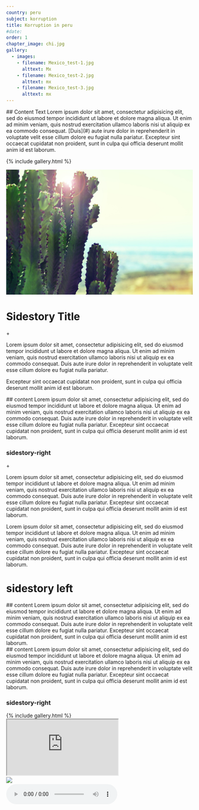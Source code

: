 ```yaml
---
country: peru
subject: korruption
title: Korruption in peru
#date:
order: 1
chapter_image: chi.jpg
gallery:
  - images:
    - filename: Mexico_test-1.jpg
      alttext: Mx
    - filename: Mexico_test-2.jpg
      alttext: mx
    - filename: Mexico_test-3.jpg
      alttext: mx
---
```

<div class="content" markdown="1">
## Content Text
Lorem ipsum dolor sit amet, consectetur adipisicing elit, sed do eiusmod tempor incididunt ut labore et dolore magna aliqua. Ut enim ad minim veniam, quis nostrud exercitation ullamco laboris nisi ut aliquip ex ea commodo consequat. [Duis](#) aute irure dolor in reprehenderit in voluptate velit esse cillum dolore eu fugiat nulla pariatur. Excepteur sint occaecat cupidatat non proident, sunt in culpa qui officia deserunt mollit anim id est laborum.

{% include gallery.html %}
</div>

<div class="has-sidestories grid" markdown="1">

<!-- sidestory-start --><div class="sidestory sidestory-left" markdown="1">
![bla](/media/img/jo-jo-183491.jpg)
# Sidestory Title
<p class="sidestory-toggle"><span>+</span></p>
</div><!-- sidestory-end -->

<div class="overlay sidestory-left-content content"><div class="ss-content">
<p>Lorem ipsum dolor sit amet, consectetur adipisicing elit, sed do eiusmod tempor incididunt ut labore et dolore magna aliqua. Ut enim ad minim veniam, quis nostrud exercitation ullamco laboris nisi ut aliquip ex ea commodo consequat. Duis aute irure dolor in reprehenderit in voluptate velit esse cillum dolore eu fugiat nulla pariatur.</p>
<p>Excepteur sint occaecat cupidatat non proident, sunt in culpa qui officia deserunt mollit anim id est laborum.</p></div></div>

<div class="content" markdown="1">
## content
Lorem ipsum dolor sit amet, consectetur adipisicing elit, sed do eiusmod tempor incididunt ut labore et dolore magna aliqua. Ut enim ad minim veniam, quis nostrud exercitation ullamco laboris nisi ut aliquip ex ea commodo consequat. Duis aute irure dolor in reprehenderit in voluptate velit esse cillum dolore eu fugiat nulla pariatur. Excepteur sint occaecat cupidatat non proident, sunt in culpa qui officia deserunt mollit anim id est laborum.
</div>

<!-- sidestory-start --><div class="sidestory sidestory-right" markdown="1">
### sidestory-right
<p class="sidestory-toggle"><span>+</span></p>
</div><!-- sidestory-end -->

<div class="overlay sidestory-right-content content">
<div class="ss-content"><p>Lorem ipsum dolor sit amet, consectetur adipisicing elit, sed do eiusmod tempor incididunt ut labore et dolore magna aliqua. Ut enim ad minim veniam, quis nostrud exercitation ullamco laboris nisi ut aliquip ex ea commodo consequat. Duis aute irure dolor in reprehenderit in voluptate velit esse cillum dolore eu fugiat nulla pariatur. Excepteur sint occaecat cupidatat non proident, sunt in culpa qui officia deserunt mollit anim id est laborum.</p>
<p>Lorem ipsum dolor sit amet, consectetur adipisicing elit, sed do eiusmod tempor incididunt ut labore et dolore magna aliqua. Ut enim ad minim veniam, quis nostrud exercitation ullamco laboris nisi ut aliquip ex ea commodo consequat. Duis aute irure dolor in reprehenderit in voluptate velit esse cillum dolore eu fugiat nulla pariatur. Excepteur sint occaecat cupidatat non proident, sunt in culpa qui officia deserunt mollit anim id est laborum.</p></div></div>
</div>


<div class="has-sidestories-left grid" markdown="1">

<!-- sidestory-start --><div class="sidestory sidestory-left" markdown="1">
# sidestory left
</div><!-- sidestory-end -->

<div class="content" markdown="1">
## content
Lorem ipsum dolor sit amet, consectetur adipisicing elit, sed do eiusmod tempor incididunt ut labore et dolore magna aliqua. Ut enim ad minim veniam, quis nostrud exercitation ullamco laboris nisi ut aliquip ex ea commodo consequat. Duis aute irure dolor in reprehenderit in voluptate velit esse cillum dolore eu fugiat nulla pariatur. Excepteur sint occaecat cupidatat non proident, sunt in culpa qui officia deserunt mollit anim id est laborum.
</div>

</div>

<div class="has-sidestories-right grid" markdown="1">

<div class="content" markdown="1">
## content
Lorem ipsum dolor sit amet, consectetur adipisicing elit, sed do eiusmod tempor incididunt ut labore et dolore magna aliqua. Ut enim ad minim veniam, quis nostrud exercitation ullamco laboris nisi ut aliquip ex ea commodo consequat. Duis aute irure dolor in reprehenderit in voluptate velit esse cillum dolore eu fugiat nulla pariatur. Excepteur sint occaecat cupidatat non proident, sunt in culpa qui officia deserunt mollit anim id est laborum.
</div>

<!-- sidestory-start --><div class="sidestory sidestory-right" markdown="1">
### sidestory-right
</div><!-- sidestory-end -->

</div>

<div class="media-wrapper">
{% include gallery.html %}
</div>

<div class="media-wrapper">
    <div class="video">
        <iframe src="https://www.youtube.com/embed/_SPz_Jpf3aA?ecver=1"  allowfullscreen></iframe>
    </div>
</div>

<div class="media-wrapper">
    <img src="../media/img/martin-reisch-265219.jpg">
</div>

<div class="media-wrapper">
    <audio controls>
        <source src="../media/audio/Strassengeräusche_Tankstelle_MexicoStadt_20170719.mp3" type="audio/mpeg">
        Your browser does not support the audio element.
    </audio>
</div>

<div class="image grid" style="background-image: url(../media/img/martin-reisch-265219.jpg);">
</div>
